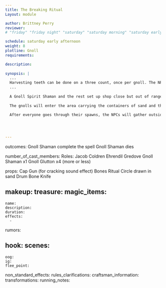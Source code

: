 ```yaml
---
title: The Breaking Ritual
Layout: module

author: Brittney Perry
reviewer: 
# "friday" "friday night" "saturday" "saturday morning" "saturday early afternoon" "saturday early evening" "saturday night" "reaction" "tavern setup" "townsfolk" "randoms"

schedule: saturday early afternoon
weight: 8
plotline: Gnoll  
requirements: 

description: 
 
synopsis: |
  ...
  Harvesting teeth can be done on a three count, once per gnoll. The NPC will give one tooth per spawn. If the NPC doesn't have any teeth to give out, they can say 'Failed, Broken.'
  ...   
  
  A Gnoll Spirit Shaman and the rest set up shop close but out of range of the adventurers. They can be engaged at any time during their set up and the ritual will be considered interrupted. Their goal is to complete The Breaking Ritual. The Breaking Ritual is a ritual that will shatter one limb on everyone in earshot of the final crack. The ritual takes 10 uninterrupted minutes to cast.
  
  The gnolls will enter the area carrying the containers of sand and the equipment for the ritual. They will draw a circle in sand, and set the bones inside (and outside if the circle is small). The gnoll shaman will 'cast' the spell, and at the end of 10 minutes, a loud crack will be heard (as well as a call of 'Voice, Knockdown, Destroy Limb') to signify the results of the spell.
  
  After everyone goes through their spawns, the NPCs will gather outside the fighting area, one will turn into a troll, and the next module starts right away.
  



---
```


outcomes: Gnoll Shaman complete the spell
Gnoll Shaman dies


number_of_cast_members: 
Roles: Jacob Coldren
Ehrendil Gredove
Gnoll Shaman x1
Gnoll Glutton x4 (more or less)

props: Cap Gun (for cracking sound effect)
Bones
Ritual Circle drawn in sand
Drum
Bone Knife

makeup: 
treasure: 
magic_items:
  - 
    name: 
    description:  
    duration: 
    effects: 
      - 

rumors: 

hook: 
scenes: 
  - 
    oog: 
    ig: 
    flee_point: 

non_standard_effects: 
rules_clarifications: 
craftsman_information: 
transformations: 
running_notes: 